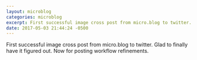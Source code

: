 ```yaml
---
layout: microblog
categories: microblog
excerpt: First successful image cross post from micro.blog to twitter. Glad to finally have it figured out. Now for posting workflow refinements. 
date: 2017-05-03 21:44:24 -0500
---
```


First successful image cross post from micro.blog to twitter. Glad to finally have it figured out. Now for posting workflow refinements. 